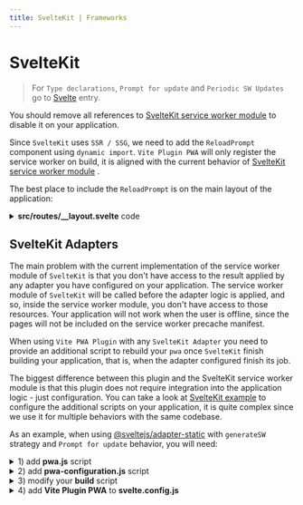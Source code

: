```yaml
---
title: SvelteKit | Frameworks
---
```


# SvelteKit

> For `Type declarations`, `Prompt for update` and `Periodic SW Updates` go to [Svelte](/frameworks/svelte.html) entry.
> 

You should remove all references to [SvelteKit service worker module](https://kit.svelte.dev/docs#modules-$service-worker) <outbound-link /> to disable it on your application.

Since `SvelteKit` uses `SSR / SSG`, we need to add the `ReloadPrompt` component using `dynamic import`. `Vite Plugin PWA` will only register the service worker on build, it is aligned with the current behavior of [SvelteKit service worker module](https://kit.svelte.dev/docs#modules-$service-worker) <outbound-link />.

The best place to include the `ReloadPrompt` is on the main layout of the application:

<details>
  <summary><strong>src/routes/__layout.svelte</strong> code</summary>

```html
<script>
	import { onMount } from 'svelte'
	import { browser, dev } from '$app/env'

	let ReloadPrompt
	onMount(async () => {
		!dev && browser && (ReloadPrompt = (await import('$lib/components/ReloadPrompt.svelte')).default)
	})
</script>

<svelte:head>
	{#if (!dev && browser)}
		<link rel="manifest" href="/_app/manifest.webmanifest">
	{/if}
</svelte:head>

<main>
  <slot />
</main>

{#if ReloadPrompt}
	<svelte:component this={ReloadPrompt} />
{/if}
```
</details>

## SvelteKit Adapters

The main problem with the current implementation of the service worker module of `SvelteKit` is that you don't have access to the result applied by any adapter you have configured on your application. The service worker module of `SvelteKit` will be called before the adapter logic is applied, and so, inside the service worker module, you don't have access to those resources. Your application will not work when the user is offline, since the pages will not be included on the service worker precache manifest.

When using `Vite PWA Plugin` with any `SvelteKit Adapter` you need to provide an additional script to rebuild your `pwa` once `SvelteKit` finish building your application, that is, when the adapter configured finish its job.

The biggest difference between this plugin and the SvelteKit service worker module is that this plugin does not require integration into the application logic - just configuration. You can take a look at [SvelteKit example](https://github.com/antfu/vite-plugin-pwa/tree/main/examples/sveltekit-pwa) <outbound-link /> to configure the additional scripts on your application, it is quite complex since we use it for multiple behaviors with the same codebase.

As an example, when using [@sveltejs/adapter-static](https://github.com/sveltejs/kit/tree/master/packages/adapter-static) <outbound-link /> with `generateSW` strategy and `Prompt for update` behavior, you will need:

<details>
<summary>1) add <strong>pwa.js</strong> script</summary>

```js
import { resolveConfig } from 'vite'
import { VitePWA } from 'vite-plugin-pwa';
import { pwaConfiguration } from './pwa-configuration.js';
import { copyFileSync } from 'fs';

const webmanifestDestinations = [
	'./.svelte-kit/output/client/',
	'./build/',
]

const swDestinations = [
	'./build/',
]

const buildPwa = async() => {
	const config = await resolveConfig({ plugins: [VitePWA({ ...pwaConfiguration })] }, 'build', 'production' )
	// when `vite-plugin-pwa` is present, use it to regenerate SW after rendering
	const pwaPlugin = config.plugins.find(i => i.name === 'vite-plugin-pwa')?.api
	if (pwaPlugin?.generateSW) {
		console.log('Generating PWA...')
		await pwaPlugin.generateSW()
		webmanifestDestinations.forEach(d => {
			copyFileSync('./.svelte-kit/output/client/_app/manifest.webmanifest', `${d}/manifest.webmanifest`)
		})
		// don't copy workbox, SvelteKit will copy it
		swDestinations.forEach(d => {
			copyFileSync('./.svelte-kit/output/client/sw.js', `${d}/sw.js`)
		})
		console.log('Generation of PWA complete')
	}
} 

buildPwa()
```
</details>


<details>
<summary>2) add <strong>pwa-configuration.js</strong> script</summary>

```js
const pwaConfiguration = {
	srcDir: './build',
	outDir: './.svelte-kit/output/client',
	includeManifestIcons: false,
	base: '/',
	scope: '/',
	manifest: {
	short_name: "<YOUR APP SHORT NAME>",
	name: "<YOUR APP NAME>",
	scope: "/",
	start_url: "/",
	display: "standalone",
	theme_color: "#ffffff",
	background_color: "#ffffff",
	icons: [
		{
			src: "/pwa-192x192.png",
			sizes: "192x192",
			type: "image/png"
		},
		{
			src: "/pwa-512x512.png",
			"sizes": "512x512",
			"type": "image/png"
		},
		{
			src: "/pwa-512x512.png",
			"sizes": "512x512",
			"type": "image/png",
			purpose: 'any maskable'
		}
	]
	},
	workbox: {
		// mode: 'development',
		navigateFallback: '/',
		// vite and sveltekit are not aligned: pwa plugin will use /\.[a-f0-9]{8}\./ by default: #164 optimize workbox work
		dontCacheBustURLsMatching: /-[a-f0-9]{8}\./,
		globDirectory: './build/',
		globPatterns: ['robots.txt', '**/*.{js,css,html,ico,png,svg,webmanifest}'],
		globIgnores: ['**/sw*', '**/workbox-*'],
		// eslint-disable-next-line @typescript-eslint/explicit-module-boundary-types
		manifestTransforms: [async(entries) => {
			/**
			 * manifest.webmanifest is added always by pwa plugin, so we remove it.
			 * EXCLUDE from the sw precache sw and workbox-*
			 */
			const manifest = entries.filter(({ url }) =>
				url !== 'manifest.webmanifest' && url !== 'sw.js' && !url.startsWith('workbox-')
			).map((e) => {
				let url = e.url;
				if (url && url.endsWith('.html')) {
					if (url.startsWith('/'))
						url = url.slice(1)
					
					e.url = url === 'index.html' ? '/' : `/${url.substring(0, url.lastIndexOf('/'))}`
				}
				
				return e
			});
			
			return { manifest };
		}]
	}
};

export { pwaConfiguration };
```
</details>

<details>
<summary>3) modify your <strong>build</strong> script</summary>

```json
"scripts": {
	"build": "svelte-kit build && node ./pwa.js"
}
```
</details>


<details>
<summary>4) add <strong>Vite Plugin PWA</strong> to <strong>svelte.config.js</strong></summary>

```js
import adapter from '@sveltejs/adapter-static';
import preprocess from 'svelte-preprocess';
import { VitePWA } from 'vite-plugin-pwa';
import { pwaConfiguration } from './pwa-configuration.js'

/** @type {import('@sveltejs/kit').Config} */
const config = {
	// Consult https://github.com/sveltejs/svelte-preprocess
	// for more information about preprocessors
	preprocess: preprocess(),

	kit: {
		adapter: adapter(),
		
		// hydrate the <div id="svelte"> element in src/app.html
		target: '#svelte',
		vite: {
			plugins: [VitePWA(pwaConfiguration)]
		}
	}
};

export default config;
```
</details>

